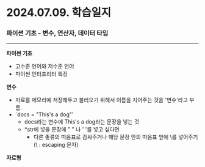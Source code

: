 # 2024.07.09. 학습일지 #

### 파이썬 기초 - 변수, 연산자, 데이터 타입 ###
---

**파이썬 기초**
- 고수준 언어와 저수준 언어
- 파이썬 인터프리터 특징

**변수**
- 자료를 메모리에 저장해두고 불러오기 위해서 이름을 지어주는 것을 '변수'라고 부름.
- `docs = "This's a dog"'
  - docs라는 변수에 This's a dog라는 문장을 넣는 것
  - *str에 넣을 문장에 " " 나 ' '를 넣고 싶다면
    - 다른 좋류의 따옴표로 감싸주거나 해당 문장 안의 따옴표 앞에 \를 넣어주기(\ : escaping 문자)

**자료형**

